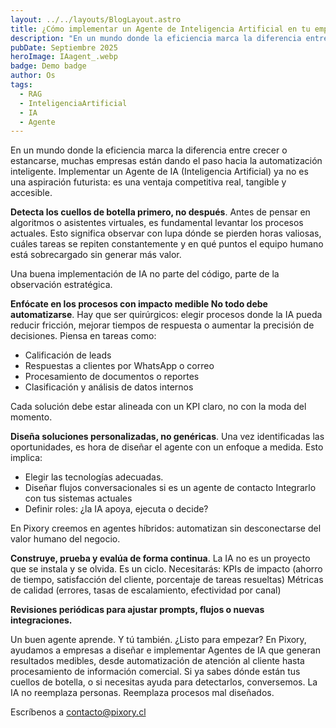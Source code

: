 ```yaml
---
layout: ../../layouts/BlogLayout.astro
title: ¿Cómo implementar un Agente de Inteligencia Artificial en tu empresa?
description: "En un mundo donde la eficiencia marca la diferencia entre crecer o estancarse, muchas empresas están dando el paso hacia la automatización inteligente. Implementar un Agente de IA ya no es una aspiración futurista: es una ventaja competitiva real, tangible y accesible."
pubDate: Septiembre 2025
heroImage: IAagent_.webp
badge: Demo badge
author: Os
tags:
  - RAG
  - InteligenciaArtificial
  - IA
  - Agente
---
```


En un mundo donde la eficiencia marca la diferencia entre crecer o estancarse, muchas empresas están dando el paso hacia la automatización inteligente. Implementar un Agente de IA (Inteligencia Artificial) ya no es una aspiración futurista: es una ventaja competitiva real, tangible y accesible. 

**Detecta los cuellos de botella primero, no después**. Antes de pensar en algoritmos o asistentes virtuales, es fundamental levantar los procesos actuales. Esto significa observar con lupa dónde se pierden horas valiosas, cuáles tareas se repiten constantemente y en qué puntos el equipo humano está sobrecargado sin generar más valor. 

Una buena implementación de IA no parte del código, parte de la observación estratégica. 

**Enfócate en los procesos con impacto medible No todo debe automatizarse**. Hay que ser quirúrgicos: elegir procesos donde la IA pueda reducir fricción, mejorar tiempos de respuesta o aumentar la precisión de decisiones. Piensa en tareas como: 

- Calificación de leads 
- Respuestas a clientes por WhatsApp o correo 
- Procesamiento de documentos o reportes 
- Clasificación y análisis de datos internos 

Cada solución debe estar alineada con un KPI claro, no con la moda del momento. 

**Diseña soluciones personalizadas, no genéricas**.
Una vez identificadas las oportunidades, es hora de diseñar el agente con un enfoque a medida. Esto implica:

- Elegir las tecnologías adecuadas.
- Diseñar flujos conversacionales si es un agente de contacto Integrarlo con tus sistemas actuales 
- Definir roles: ¿la IA apoya, ejecuta o decide? 

En Pixory creemos en agentes híbridos: automatizan sin desconectarse del valor humano del negocio. 

**Construye, prueba y evalúa de forma continua**. La IA no es un proyecto que se instala y se olvida. Es un ciclo. Necesitarás: KPIs de impacto (ahorro de tiempo, satisfacción del cliente, porcentaje de tareas resueltas) Métricas de calidad (errores, tasas de escalamiento, efectividad por canal) 

**Revisiones periódicas para ajustar prompts, flujos o nuevas integraciones.**

Un buen agente aprende. Y tú también. ¿Listo para empezar? En Pixory, ayudamos a empresas a diseñar e implementar Agentes de IA que generan resultados medibles, desde automatización de atención al cliente hasta procesamiento de información comercial. 
Si ya sabes dónde están tus cuellos de botella, o si necesitas ayuda para detectarlos, conversemos. La IA no reemplaza personas. Reemplaza procesos mal diseñados.

Escríbenos a contacto@pixory.cl


